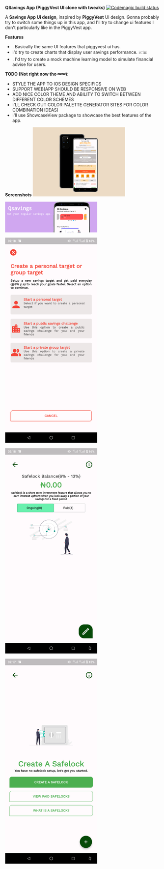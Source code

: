 **QSavings App (PiggyVest UI clone with tweaks)**
[![Codemagic build status](https://api.codemagic.io/apps/627b10e43e384e48ab927e87/627b10e43e384e48ab927e86/status_badge.svg)](https://codemagic.io/apps/627b10e43e384e48ab927e87/627b10e43e384e48ab927e86/latest_build)

A **Savings App Ui design**, inspired by **PiggyVest** UI design.
Gonna probably try to switch some things up in this app,
and I'll try to change ui features I don't particularly like in the PiggyVest app.

**Features**
- . Basically the same UI features that piggyvest ui has.  
-  I'd try to create charts that display user savings performance. 📈📊  
- . I'd try to create a mock machine learning model to simulate financial advise for users.

**TODO (Not right now tho 💤💤):**
- STYLE THE APP TO IOS DESIGN SPECIFICS  
- SUPPORT WEB(APP SHOULD BE RESPONSIVE ON WEB  
-  ADD NICE COLOR THEME AND ABILITY TO SWITCH BETWEEN DIFFERENT COLOR SCHEMES  
- I'LL CHECK OUT COLOR PALETTE GENERATOR SITES FOR COLOR COMBINATION IDEAS)  
- I'll use ShowcaseView package to showcase the best features of the app.

**Screenshots**
<img
  src="https://github.com/Joshokelola/Q_savings/blob/mobile-feature-responsive/samsung-galaxy-s20-mockup.png"
  alt="Alt text"
  title="Optional title"
  style="display: inline-block; margin: 0 auto; max-width: 300px">

<img
  src="https://github.com/Joshokelola/Q_savings/blob/mobile-feature-responsive/87654e08-529e-44dc-9069-ca0769ebc779.png"
  alt="Alt text"
  title="Optional title"
  style="display: inline-block; margin: 0 auto; max-width: 300px">

<img
  src="https://github.com/Joshokelola/Q_savings/blob/mobile-feature-responsive/Screenshot_20220511-021830729.png"
  alt="Alt text"
  title="Optional title"
  style="display: inline-block; margin: 0 auto; max-width: 300px">

<img
  src="https://github.com/Joshokelola/Q_savings/blob/mobile-feature-responsive/Screenshot_20220511-021807599.png"
  alt="Alt text"
  title="Optional title"
  style="display: inline-block; margin: 0 auto; max-width: 300px">

<img
  src="https://github.com/Joshokelola/Q_savings/blob/mobile-feature-responsive/Screenshot_20220511-021741702.png"
  alt="Alt text"
  title="Optional title"
  style="display: inline-block; margin: 0 auto; max-width: 300px">
